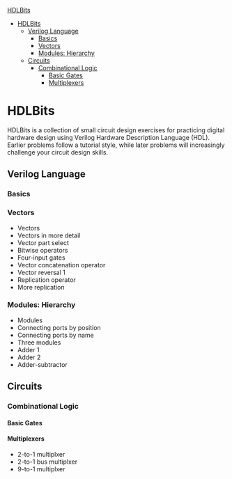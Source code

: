 <!-- toc -->
[HDLBits](#hdlbits)
- [HDLBits](#hdlbits)
  - [Verilog Language](#verilog-language)
    - [Basics](#basics)
    - [Vectors](#vectors)
    - [Modules: Hierarchy](#modules-hierarchy)
  - [Circuits](#circuits)
    - [Combinational Logic](#combinational-logic)
      - [Basic Gates](#basic-gates)
      - [Multiplexers](#multiplexers)

# HDLBits
HDLBits is a collection of small circuit design exercises for practicing digital hardware design using Verilog Hardware Description Language (HDL). Earlier problems follow a tutorial style, while later problems will increasingly challenge your circuit design skills.
## Verilog Language

### Basics

### Vectors
- Vectors
- Vectors in more detail
- Vector part select
- Bitwise operators
- Four-input gates
- Vector concatenation operator
- Vector reversal 1
- Replication operator
- More replication
  
### Modules: Hierarchy
- Modules
- Connecting ports by position
- Connecting ports by name
- Three modules
- Adder 1
- Adder 2
- Adder-subtractor

## Circuits
### Combinational Logic
#### Basic Gates
#### Multiplexers
- 2-to-1 multiplxer
- 2-to-1 bus multiplxer
- 9-to-1 multiplxer